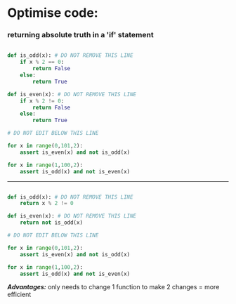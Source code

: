 # Optimise code:

### returning absolute truth in a 'if' statement

```python

def is_odd(x): # DO NOT REMOVE THIS LINE
    if x % 2 == 0:
        return False
    else:
        return True

def is_even(x): # DO NOT REMOVE THIS LINE
    if x % 2 != 0:
        return False
    else:
        return True

# DO NOT EDIT BELOW THIS LINE

for x in range(0,101,2):
    assert is_even(x) and not is_odd(x)

for x in range(1,100,2):
    assert is_odd(x) and not is_even(x)

```

---

```python

def is_odd(x): # DO NOT REMOVE THIS LINE
    return x % 2 != 0

def is_even(x): # DO NOT REMOVE THIS LINE
    return not is_odd(x)

# DO NOT EDIT BELOW THIS LINE

for x in range(0,101,2):
    assert is_even(x) and not is_odd(x)

for x in range(1,100,2):
    assert is_odd(x) and not is_even(x)

```

***Advantages:*** only needs to change 1 function to make 2 changes = more efficient